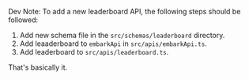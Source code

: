 Dev Note:
To add a new leaderboard API, the following steps should be followed:

1. Add new schema file in the `src/schemas/leaderboard` directory.
2. Add leaaderboard to `embarkApi` in `src/apis/embarkApi.ts`.
3. Add leaderboard to `src/apis/leaderboard.ts`.

That's basically it.